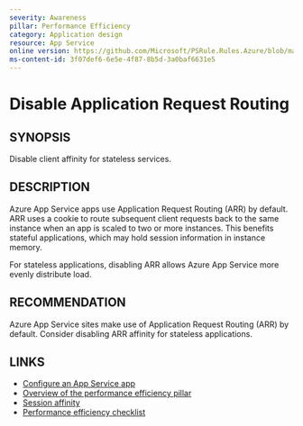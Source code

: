 ```yaml
---
severity: Awareness
pillar: Performance Efficiency
category: Application design
resource: App Service
online version: https://github.com/Microsoft/PSRule.Rules.Azure/blob/main/docs/rules/en/Azure.AppService.ARRAffinity.md
ms-content-id: 3f07def6-6e5e-4f87-8b5d-3a0baf6631e5
---
```


# Disable Application Request Routing

## SYNOPSIS

Disable client affinity for stateless services.

## DESCRIPTION

Azure App Service apps use Application Request Routing (ARR) by default.
ARR uses a cookie to route subsequent client requests back to the same instance when an app is scaled to two or more instances.
This benefits stateful applications, which may hold session information in instance memory.

For stateless applications, disabling ARR allows Azure App Service more evenly distribute load.

## RECOMMENDATION

Azure App Service sites make use of Application Request Routing (ARR) by default.
Consider disabling ARR affinity for stateless applications.

## LINKS

- [Configure an App Service app](https://docs.microsoft.com/azure/app-service/configure-common#configure-general-settings)
- [Overview of the performance efficiency pillar](https://docs.microsoft.com/azure/architecture/framework/scalability/overview)
- [Session affinity](https://docs.microsoft.com/azure/architecture/framework/scalability/app-design#session-affinity)
- [Performance efficiency checklist](https://docs.microsoft.com/azure/architecture/framework/scalability/performance-efficiency)
